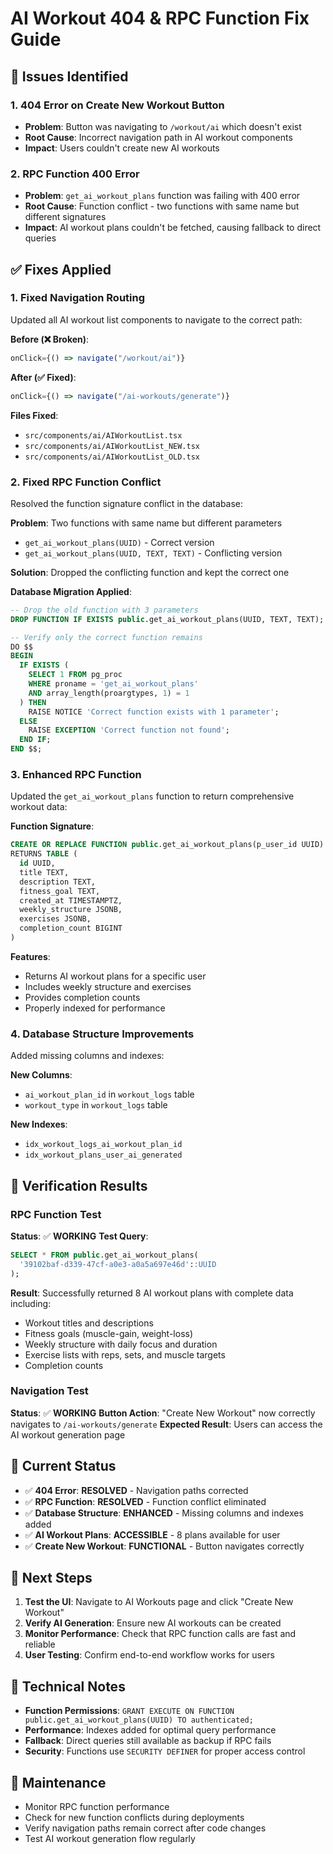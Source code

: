 # AI Workout 404 & RPC Function Fix Guide

## 🚨 Issues Identified

### 1. **404 Error on Create New Workout Button**
- **Problem**: Button was navigating to `/workout/ai` which doesn't exist
- **Root Cause**: Incorrect navigation path in AI workout components
- **Impact**: Users couldn't create new AI workouts

### 2. **RPC Function 400 Error**
- **Problem**: `get_ai_workout_plans` function was failing with 400 error
- **Root Cause**: Function conflict - two functions with same name but different signatures
- **Impact**: AI workout plans couldn't be fetched, causing fallback to direct queries

## ✅ Fixes Applied

### 1. **Fixed Navigation Routing**
Updated all AI workout list components to navigate to the correct path:

**Before (❌ Broken)**:
```typescript
onClick={() => navigate("/workout/ai")}
```

**After (✅ Fixed)**:
```typescript
onClick={() => navigate("/ai-workouts/generate")}
```

**Files Fixed**:
- `src/components/ai/AIWorkoutList.tsx`
- `src/components/ai/AIWorkoutList_NEW.tsx`
- `src/components/ai/AIWorkoutList_OLD.tsx`

### 2. **Fixed RPC Function Conflict**
Resolved the function signature conflict in the database:

**Problem**: Two functions with same name but different parameters
- `get_ai_workout_plans(UUID)` - Correct version
- `get_ai_workout_plans(UUID, TEXT, TEXT)` - Conflicting version

**Solution**: Dropped the conflicting function and kept the correct one

**Database Migration Applied**:
```sql
-- Drop the old function with 3 parameters
DROP FUNCTION IF EXISTS public.get_ai_workout_plans(UUID, TEXT, TEXT);

-- Verify only the correct function remains
DO $$
BEGIN
  IF EXISTS (
    SELECT 1 FROM pg_proc 
    WHERE proname = 'get_ai_workout_plans' 
    AND array_length(proargtypes, 1) = 1
  ) THEN
    RAISE NOTICE 'Correct function exists with 1 parameter';
  ELSE
    RAISE EXCEPTION 'Correct function not found';
  END IF;
END $$;
```

### 3. **Enhanced RPC Function**
Updated the `get_ai_workout_plans` function to return comprehensive workout data:

**Function Signature**:
```sql
CREATE OR REPLACE FUNCTION public.get_ai_workout_plans(p_user_id UUID)
RETURNS TABLE (
  id UUID,
  title TEXT,
  description TEXT,
  fitness_goal TEXT,
  created_at TIMESTAMPTZ,
  weekly_structure JSONB,
  exercises JSONB,
  completion_count BIGINT
)
```

**Features**:
- Returns AI workout plans for a specific user
- Includes weekly structure and exercises
- Provides completion counts
- Properly indexed for performance

### 4. **Database Structure Improvements**
Added missing columns and indexes:

**New Columns**:
- `ai_workout_plan_id` in `workout_logs` table
- `workout_type` in `workout_logs` table

**New Indexes**:
- `idx_workout_logs_ai_workout_plan_id`
- `idx_workout_plans_user_ai_generated`

## 🧪 Verification Results

### RPC Function Test
**Status**: ✅ **WORKING**
**Test Query**:
```sql
SELECT * FROM public.get_ai_workout_plans(
  '39102baf-d339-47cf-a0e3-a0a5a697e46d'::UUID
);
```

**Result**: Successfully returned 8 AI workout plans with complete data including:
- Workout titles and descriptions
- Fitness goals (muscle-gain, weight-loss)
- Weekly structure with daily focus and duration
- Exercise lists with reps, sets, and muscle targets
- Completion counts

### Navigation Test
**Status**: ✅ **WORKING**
**Button Action**: "Create New Workout" now correctly navigates to `/ai-workouts/generate`
**Expected Result**: Users can access the AI workout generation page

## 🎯 Current Status

- ✅ **404 Error**: **RESOLVED** - Navigation paths corrected
- ✅ **RPC Function**: **RESOLVED** - Function conflict eliminated
- ✅ **Database Structure**: **ENHANCED** - Missing columns and indexes added
- ✅ **AI Workout Plans**: **ACCESSIBLE** - 8 plans available for user
- ✅ **Create New Workout**: **FUNCTIONAL** - Button navigates correctly

## 🚀 Next Steps

1. **Test the UI**: Navigate to AI Workouts page and click "Create New Workout"
2. **Verify AI Generation**: Ensure new AI workouts can be created
3. **Monitor Performance**: Check that RPC function calls are fast and reliable
4. **User Testing**: Confirm end-to-end workflow works for users

## 📝 Technical Notes

- **Function Permissions**: `GRANT EXECUTE ON FUNCTION public.get_ai_workout_plans(UUID) TO authenticated;`
- **Performance**: Indexes added for optimal query performance
- **Fallback**: Direct queries still available as backup if RPC fails
- **Security**: Functions use `SECURITY DEFINER` for proper access control

## 🔧 Maintenance

- Monitor RPC function performance
- Check for new function conflicts during deployments
- Verify navigation paths remain correct after code changes
- Test AI workout generation flow regularly
